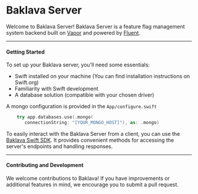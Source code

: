 # Baklava Server

 Welcome to Baklava Server! Baklava Server is a feature flag management system backend built on [Vapor](https://github.com/vapor/vapor) and powered by [Fluent](https://github.com/vapor/fluent).

---

#### Getting Started
 To set up your Baklava server, you'll need some essentials:
 - Swift installed on your machine (You can find installation instructions on Swift.org)
 - Familiarity with Swift development
 - A database solution (compatible with your chosen driver)

 A mongo configuration is provided in the `App/configure.swift`

 ```Swift
     try app.databases.use(.mongo(
		connectionString: "[YOUR_MONGO_HOST]"), as: .mongo)
 ```

 To easily interact with the Baklava Server from a client, you can use the [Baklava Swift SDK]("https://github.com/cembaykara/baklava-swift"). It provides convenient methods for accessing the server's endpoints and handling responses.

---
#### Contributing and Development
 We welcome contributions to Baklava! If you have improvements or additional features in mind, we encourage you to submit a pull request.
